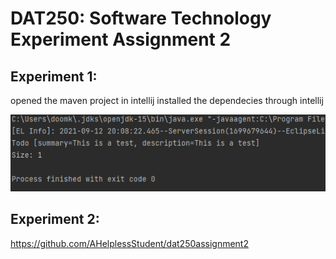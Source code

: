 # DAT250: Software Technology Experiment Assignment 2


## Experiment 1:


opened the maven project in intellij
installed the dependecies through intellij

![test](https://github.com/AHelplessStudent/dat250exp1-Handin/blob/main/Screenshot%202021-09-12%20201402.png)

## Experiment 2:

https://github.com/AHelplessStudent/dat250assignment2


